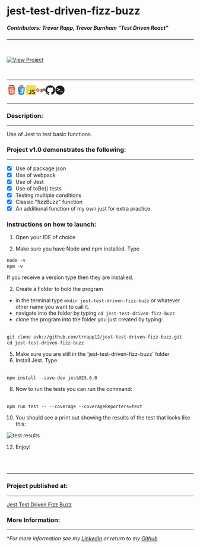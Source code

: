 
# jest-test-driven-fizz-buzz
 
##### Contributors: Trevor Rapp, Trevor Burnham "Test Driven React"

---

<br>

[![View Project](https://user-images.githubusercontent.com/11747875/141705232-471a0b9c-ca45-4540-a1b6-740c5e1becbe.png)](https://trrapp12.github.io/React-Jokes/)

<br>

---

<img align="left" alt="HTML5" width="26px" src="https://raw.githubusercontent.com/github/explore/80688e429a7d4ef2fca1e82350fe8e3517d3494d/topics/html/html.png" />
<img align="left" alt="CSS3" width="26px" src="https://raw.githubusercontent.com/github/explore/80688e429a7d4ef2fca1e82350fe8e3517d3494d/topics/css/css.png" />
<img align="left" alt="JavaScript" width="26px" src="https://raw.githubusercontent.com/github/explore/80688e429a7d4ef2fca1e82350fe8e3517d3494d/topics/javascript/javascript.png" />
<img align="left" alt="Git" width="26px" src="https://raw.githubusercontent.com/github/explore/80688e429a7d4ef2fca1e82350fe8e3517d3494d/topics/git/git.png" />
<img align="left" alt="GitHub" width="26px" src="https://raw.githubusercontent.com/github/explore/78df643247d429f6cc873026c0622819ad797942/topics/github/github.png" />
<img align="left" alt="Terminal" width="26px" src="https://raw.githubusercontent.com/github/explore/80688e429a7d4ef2fca1e82350fe8e3517d3494d/topics/terminal/terminal.png" />

<br>
<br>

---

### Description:


---

Use of Jest to test basic functions. 

### Project v1.0 demonstrates the following:
---

- [x] Use of package.json
- [x] Use of webpack
- [x] Use of Jest
- [x] Use of toBe() tests 
- [x] Testing multiple conditions
- [x] Classic "fizzBuzz" function
- [x] An additional function of my own just for extra practice

### Instructions on how to launch:


1. Open your IDE of choice

2. Make sure you have Node and npm installed.  Type 

``` 
node -v 
npm -v

```
If you receive a version type then they are installed. 
  
2. Create a Folder to hold the program
  - in the terminal type `mkdir jest-test-driven-fizz-buzz` or whatever other name you want to call it. 
  - navigate into the folder by typing `cd jest-test-driven-fizz-buzz`
  - clone the program into the folder you just created by typing: 
 
 ```
 
 git clone ssh://github.com/trrapp12/jest-test-driven-fizz-buzz.git 
 cd jest-test-driven-fizz-buzz

 ```
  
5. Make sure you are still in the 'jest-test-driven-fizz-buzz' folder
6. Install Jest.  Type

```

npm install --save-dev jest@23.6.0

```

8. Now to run the tests you can run the command:

```

npm run test -- --coverage --coverageReporters=text

```

10. You should see a print out showing the results of the test that looks like this: 

![test results](https://user-images.githubusercontent.com/11747875/156975168-3b70725f-ecd6-40f0-bb28-d4171498217b.JPG)

12. Enjoy!
<br>
<br>

---


### Project published at: 
---

[Jest Test Driven Fizz Buzz](https://trrapp12.github.io/jest-test-driven-fizz-buzz/)

### More Information:
---

\**For more information see my [LinkedIn](https://www.linkedin.com/in/trevor-rapp-042a1037) or return to my [Github](https://github.com/trrapp12)*


<br>
<br>
<br>
<br>
<br>
<br>
<br>


